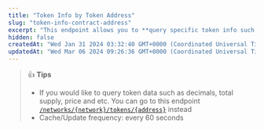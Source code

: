 ```yaml
---
title: "Token Info by Token Address"
slug: "token-info-contract-address"
excerpt: "This endpoint allows you to **query specific token info such as name,symbol, coingecko id etc. based on provided token contract address on a network**"
hidden: false
createdAt: "Wed Jan 31 2024 03:32:40 GMT+0000 (Coordinated Universal Time)"
updatedAt: "Wed Mar 06 2024 09:26:36 GMT+0000 (Coordinated Universal Time)"
---
```

> 👍 **Tips**
> 
> - If you would like to query token data such as decimals, total supply, price and etc. You can go to this endpoint [`/networks/{network}/tokens/{address}`](/reference/token-data-contract-address) instead
> - Cache/Update frequency: every 60 seconds
